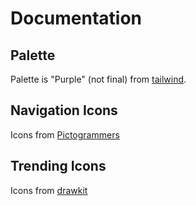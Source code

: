 # Documentation

## Palette

Palette is "Purple" (not final) from [tailwind](<https://tailwindcss.com/docs/customizing-colors>).

## Navigation Icons

Icons from [Pictogrammers](https://pictogrammers.com/library/mdi/)

## Trending Icons

Icons from [drawkit](https://www.drawkit.com/illustrations/free-transport-illustrations)
